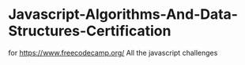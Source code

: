 # Javascript-Algorithms-And-Data-Structures-Certification
for https://www.freecodecamp.org/
All the javascript challenges
